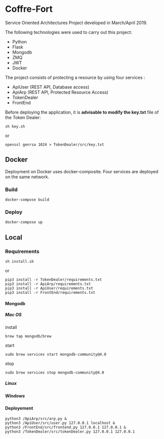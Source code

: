 # Coffre-Fort

Service Oriented Architectures Project developed in March/April 2019.

The following technologies were used to carry out this project:
* Python
* Flask
* Mongodb
* ZMQ
* JWT
* Docker

The project consists of protecting a resource by using four services :
* ApiUser (REST API, Database access)
* ApiArp (REST API, Protected Resource Access)
* TokenDealer
* FrontEnd

Before deploying the application, it is **advisable to modify the key.txt** file of the Token Dealer:

    sh key.sh
    
or 

    openssl genrsa 1024 > TokenDealer/src/key.txt


## Docker

Deployment on Docker uses docker-composite. 
Four services are deployed on the same network.


### Build
    
    docker-compose build

### Deploy
    
    docker-compose up

## Local

### Requirements

    sh install.sh

or

    pip3 install -r TokenDealer/requirements.txt
    pip3 install -r ApiArp/requirements.txt
    pip3 install -r ApiUser/requirements.txt
    pip3 install -r FrontEnd/requirements.txt
    
#### Mongodb

##### Mac OS

install
    
    brew tap mongodb/brew  

start

    sudo brew services start mongodb-community@4.0

stop

    sudo brew services stop mongodb-community@4.0

##### Linux
##### Windows

#### Deployement

    python3 /ApiArp/src/arp.py &
    python3 /ApiUser/src/user.py 127.0.0.1 localhost &
    python3 /FrontEnd/src/frontend.py 127.0.0.1 127.0.0.1 &
    python3 /TokenDealer/src/tokenDealer.py 127.0.0.1 127.0.0.1

